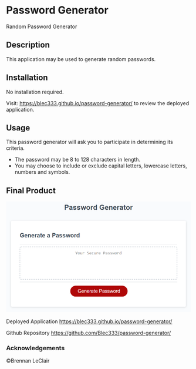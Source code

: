 # Password Generator

Random Password Generator

## Description

This application may be used to generate random passwords.


## Installation

No installation required.

Visit: https://blec333.github.io/password-generator/ to review the deployed application.


## Usage 

This password generator will ask you to participate in determining its criteria.
* The password may be 8 to 128 characters in length.
* You may choose to include or exclude capital letters, lowercase letters, numbers and symbols.


## Final Product

<img title="CSS" alt="Style Showcase Page Screenshot" src="./assets/images/demo.png">


Deployed Application
https://blec333.github.io/password-generator/

Github Repository
https://github.com/Blec333/password-generator/




### Acknowledgements

©Brennan LeClair
